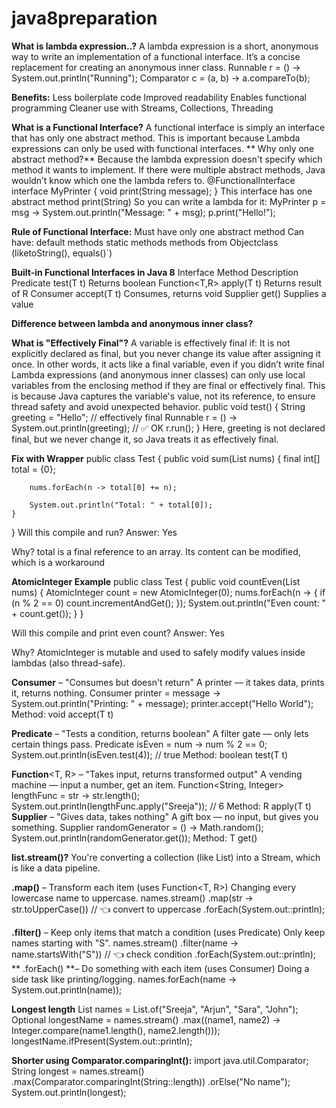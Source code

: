 # java8preparation
**What is lambda expression..?**
 A lambda expression is a short, anonymous way to write an implementation of a functional interface.
 It’s a concise replacement for creating an anonymous inner class.
 Runnable r = () -> System.out.println("Running");
Comparator<String> c = (a, b) -> a.compareTo(b);

**Benefits:**
Less boilerplate code
Improved readability
Enables functional programming
Cleaner use with Streams, Collections, Threading

**What is a Functional Interface?**
A functional interface is simply an interface that has only one abstract method.
This is important because Lambda expressions can only be used with functional interfaces.
** Why only one abstract method?**
Because the lambda expression doesn't specify which method it wants to implement.
If there were multiple abstract methods, Java wouldn’t know which one the lambda refers to.
@FunctionalInterface
interface MyPrinter {
    void print(String message);
}
This interface has one abstract method print(String) So you can write a lambda for it:
MyPrinter p = msg -> System.out.println("Message: " + msg);
p.print("Hello!");

**Rule of Functional Interface:**
Must have only one abstract method
Can have:
default methods
static methods
methods from Objectclass (liketoString(), equals()`)

**Built-in Functional Interfaces in Java 8**
Interface	Method	Description
Predicate<T>	test(T t)	Returns boolean
Function<T,R>	apply(T t)	Returns result of R
Consumer<T>	accept(T t)	Consumes, returns void
Supplier<T>	get()	Supplies a value

**Difference between lambda and anonymous inner class?**

**What is "Effectively Final"?**
A variable is effectively final if: It is not explicitly declared as final,
but you never change its value after assigning it once.
In other words, it acts like a final variable, even if you didn’t write final
Lambda expressions (and anonymous inner classes) can only use local variables from the enclosing method if they are final or effectively final.
This is because Java captures the variable's value, not its reference, to ensure thread safety and avoid unexpected behavior.
public void test() {
    String greeting = "Hello"; // effectively final
    Runnable r = () -> System.out.println(greeting); // ✅ OK
    r.run();
}
Here, greeting is not declared final, but we never change it, so Java treats it as effectively final.

**Fix with Wrapper**
public class Test {
    public void sum(List<Integer> nums) {
        final int[] total = {0};

        nums.forEach(n -> total[0] += n);

        System.out.println("Total: " + total[0]);
    }
}
Will this compile and run? Answer: Yes

Why?
total is a final reference to an array. Its content can be modified, which is a workaround

**AtomicInteger Example**
public class Test {
    public void countEven(List<Integer> nums) {
        AtomicInteger count = new AtomicInteger(0);
        nums.forEach(n -> {
            if (n % 2 == 0) count.incrementAndGet();
        });
        System.out.println("Even count: " + count.get());
    }
}

Will this compile and print even count? Answer: Yes

Why?
AtomicInteger is mutable and used to safely modify values inside lambdas (also thread-safe).

**Consumer**<T> – "Consumes but doesn't return"
 A printer — it takes data, prints it, returns nothing.
Consumer<String> printer = message -> System.out.println("Printing: " + message);
printer.accept("Hello World");
Method: void accept(T t)

**Predicate**<T> – "Tests a condition, returns boolean"
A filter gate — only lets certain things pass.
Predicate<Integer> isEven = num -> num % 2 == 0;
System.out.println(isEven.test(4)); // true
Method: boolean test(T t)

**Function**<T, R> – "Takes input, returns transformed output"
 A vending machine — input a number, get an item.
Function<String, Integer> lengthFunc = str -> str.length();
System.out.println(lengthFunc.apply("Sreeja")); // 6
Method: R apply(T t)
**Supplier**<T> – "Gives data, takes nothing"
 A gift box — no input, but gives you something.
Supplier<Double> randomGenerator = () -> Math.random();
System.out.println(randomGenerator.get());
Method: T get()

**list.stream()?**
You're converting a collection (like List) into a Stream, which is like a data pipeline.

**.map()** – Transform each item (uses Function<T, R>)
 Changing every lowercase name to uppercase.
names.stream()
     .map(str -> str.toUpperCase())  // 👈 convert to uppercase
     .forEach(System.out::println);
					
**.filter()** – Keep only items that match a condition (uses Predicate<T>)
Only keep names starting with "S".
names.stream()
     .filter(name -> name.startsWith("S"))  // 👈 check condition
     .forEach(System.out::println);
** .forEach() **– Do something with each item (uses Consumer<T>)
Doing a side task like printing/logging.
names.forEach(name -> System.out.println(name));

**Longest length**
 List<String> names = List.of("Sreeja", "Arjun", "Sara", "John");
Optional<String> longestName = names.stream() .max((name1, name2) -> Integer.compare(name1.length(), name2.length()));
longestName.ifPresent(System.out::println);

**Shorter using Comparator.comparingInt():**
import java.util.Comparator;
String longest = names.stream()
    .max(Comparator.comparingInt(String::length))
    .orElse("No name");
    System.out.println(longest);
